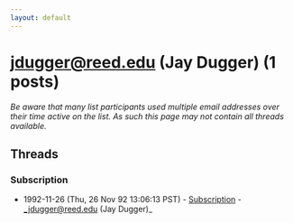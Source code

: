 ```yaml
---
layout: default
---
```


# jdugger@reed.edu (Jay Dugger) (1 posts)

_Be aware that many list participants used multiple email addresses over their time active on the list. As such this page may not contain all threads available._

## Threads

### Subscription
+ 1992-11-26 (Thu, 26 Nov 92 13:06:13 PST) - [Subscription](/archive/1992/11/7608b514fb2523a5fd11c1b8833ee263baa613c0519ed3f2ecd73ea2545dcfda) - _jdugger@reed.edu (Jay Dugger)_

